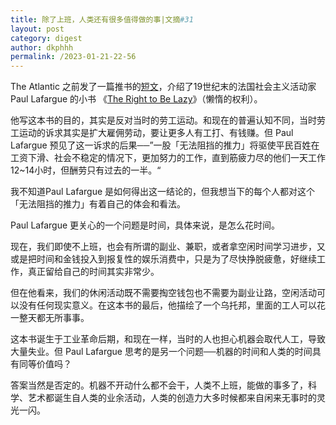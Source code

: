 ```yaml
---
title: 除了上班，人类还有很多值得做的事|文摘#31
layout: post
category: digest
author: dkphhh
permalink: /2023-01-21-22-56
---
```

The Atlantic 之前发了一篇推书的[短文](https://www.theatlantic.com/books/archive/2023/01/right-to-be-lazy-quiet-quitting-work/672698/)，介绍了19世纪末的法国社会主义活动家 Paul Lafargue 的小书 《[The Right to Be Lazy](https://en.wikipedia.org/wiki/The_Right_to_Be_Lazy)》（懒惰的权利）。

他写这本书的目的，其实是反对当时的劳工运动。和现在的普遍认知不同，当时劳工运动的诉求其实是扩大雇佣劳动，要让更多人有工打、有钱赚。但 Paul Lafargue 预见了这一诉求的后果──”一股「无法阻挡的推力」将驱使平民百姓在工资下滑、社会不稳定的情况下，更加努力的工作，直到筋疲力尽的他们一天工作12~14小时，但酬劳只有过去的一半。“

我不知道Paul Lafargue 是如何得出这一结论的，但我想当下的每个人都对这个「无法阻挡的推力」有着自己的体会和看法。

Paul Lafargue 更关心的一个问题是时间，具体来说，是怎么花时间。

现在，我们即使不上班，也会有所谓的副业、兼职，或者拿空闲时间学习进步，又或是把时间和金钱投入到报复性的娱乐消费中，只是为了尽快挣脱疲惫，好继续工作，真正留给自己的时间其实非常少。

但在他看来，我们的休闲活动既不需要掏空钱包也不需要为副业让路，空闲活动可以没有任何现实意义。在这本书的最后，他描绘了一个乌托邦，里面的工人可以花一整天都无所事事。

这本书诞生于工业革命后期，和现在一样，当时的人也担心机器会取代人工，导致大量失业。但 Paul Lafargue 思考的是另一个问题──机器的时间和人类的时间具有同等价值吗？

答案当然是否定的。机器不开动什么都不会干，人类不上班，能做的事多了，科学、艺术都诞生自人类的业余活动，人类的创造力大多时候都来自闲来无事时的灵光一闪。